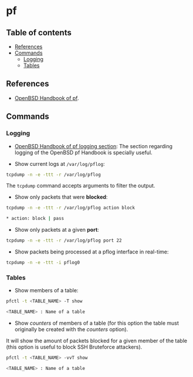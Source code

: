 # pf
## Table of contents
<!-- vim-markdown-toc GFM -->

* [References](#references)
* [Commands](#commands)
	- [Logging](#logging)
	- [Tables](#tables)

<!-- vim-markdown-toc -->

## References
* [OpenBSD Handbook of pf](https://www.openbsdhandbook.com/pf/).

## Commands

### Logging
* [OpenBSD Handbook of pf logging section](https://www.openbsdhandbook.com/pf/logging/): The section regarding logging of the OpenBSD pf Handbook is specially useful.

* Show current logs at `/var/log/pflog`:
```bash
tcpdump -n -e -ttt -r /var/log/pflog
```
The `tcpdump` command accepts arguments to filter the output.

* Show only packets that were **blocked**:
```bash
tcpdump -n -e -ttt -r /var/log/pflog action block

* action: block | pass
```

* Show only packets at a given **port**:
```bash
tcpdump -n -e -ttt -r /var/log/pflog port 22

```

* Show packets being processed at a pflog interface in real-time:
```bash
tcpdump -n -e -ttt -i pflog0
```

### Tables
* Show members of a table:
```bash 
pfctl -t <TABLE_NAME> -T show

<TABLE_NAME> : Name of a table
```
* Show _counters_ of members of a table (for this option the table must originally be created with the _counters_ option). 

It will show the amount of packets blocked for a given member of the table (this option is useful to block SSH Bruteforce attackers).
```bash
pfctl -t <TABLE_NAME> -vvT show

<TABLE_NAME> : Name of a table
```
